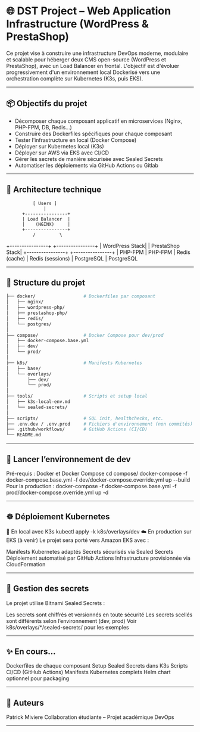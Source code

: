 # 🌐 DST Project – Web Application Infrastructure (WordPress & PrestaShop)

Ce projet vise à construire une infrastructure DevOps moderne, modulaire et scalable pour héberger deux CMS open-source (WordPress et PrestaShop), avec un Load Balancer en frontal. L'objectif est d'évoluer progressivement d'un environnement local Dockerisé vers une orchestration complète sur Kubernetes (K3s, puis EKS).

---

## 📦 Objectifs du projet

- Décomposer chaque composant applicatif en microservices (Nginx, PHP-FPM, DB, Redis…)
- Construire des Dockerfiles spécifiques pour chaque composant
- Tester l’infrastructure en local (Docker Compose)
- Déployer sur Kubernetes local (K3s)
- Déployer sur AWS via EKS avec CI/CD
- Gérer les secrets de manière sécurisée avec Sealed Secrets
- Automatiser les déploiements via GitHub Actions ou Gitlab

---

## 🧱 Architecture technique

              [ Users ]
                  |
          +----------------+
          | Load Balancer  |
          |    (NGINX)     |
          +----------------+
              /         \
 +----------------+   +----------------+
 | WordPress Stack|   | PrestaShop Stack|
 +----------------+   +----------------+
    | PHP-FPM           | PHP-FPM
    | Redis (cache)     | Redis (sessions)
    | PostgreSQL        | PostgreSQL

---

## 📁 Structure du projet

```bash
├── docker/                  # Dockerfiles par composant
│   ├── nginx/
│   ├── wordpress-php/
│   ├── prestashop-php/
│   ├── redis/
│   └── postgres/
│
├── compose/                 # Docker Compose pour dev/prod
│   ├── docker-compose.base.yml
│   ├── dev/
│   └── prod/
│
├── k8s/                     # Manifests Kubernetes
│   ├── base/
│   └── overlays/
│       ├── dev/
│       └── prod/
│
├── tools/                   # Scripts et setup local
│   ├── k3s-local-env.md
│   └── sealed-secrets/
│
├── scripts/                 # SQL init, healthchecks, etc.
├── .env.dev / .env.prod     # Fichiers d'environnement (non commités)
├── .github/workflows/       # GitHub Actions (CI/CD)
└── README.md
```

---

## 🚀 Lancer l’environnement de dev

Pré-requis : Docker et Docker Compose
cd compose/
docker-compose -f docker-compose.base.yml -f dev/docker-compose.override.yml up --build
Pour la production :
docker-compose -f docker-compose.base.yml -f prod/docker-compose.override.yml up -d

---

## ☸️ Déploiement Kubernetes

🧪 En local avec K3s
kubectl apply -k k8s/overlays/dev
☁️ En production sur EKS (à venir)
Le projet sera porté vers Amazon EKS avec :

Manifests Kubernetes adaptés
Secrets sécurisés via Sealed Secrets
Déploiement automatisé par GitHub Actions
Infrastructure provisionnée via CloudFormation

---

## 🔐 Gestion des secrets

Le projet utilise Bitnami Sealed Secrets :

Les secrets sont chiffrés et versionnés en toute sécurité
Les secrets scellés sont différents selon l’environnement (dev, prod)
Voir k8s/overlays/*/sealed-secrets/ pour les exemples

---

## ✨ En cours...

 Dockerfiles de chaque composant
 Setup Sealed Secrets dans K3s
 Scripts CI/CD (GitHub Actions)
 Manifests Kubernetes complets
 Helm chart optionnel pour packaging

---

## 👥 Auteurs

Patrick Miviere
Collaboration étudiante – Projet académique DevOps

---


